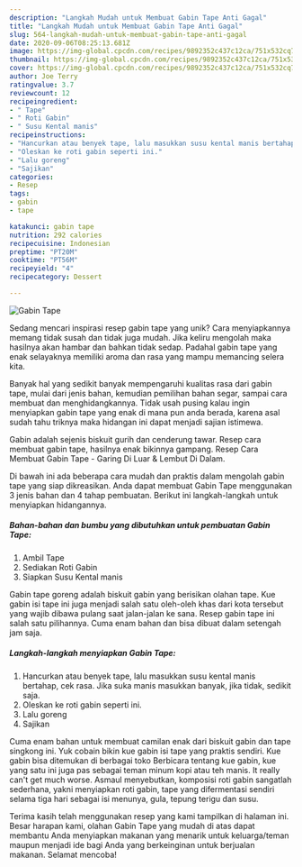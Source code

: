 ```yaml
---
description: "Langkah Mudah untuk Membuat Gabin Tape Anti Gagal"
title: "Langkah Mudah untuk Membuat Gabin Tape Anti Gagal"
slug: 564-langkah-mudah-untuk-membuat-gabin-tape-anti-gagal
date: 2020-09-06T08:25:13.681Z
image: https://img-global.cpcdn.com/recipes/9892352c437c12ca/751x532cq70/gabin-tape-foto-resep-utama.jpg
thumbnail: https://img-global.cpcdn.com/recipes/9892352c437c12ca/751x532cq70/gabin-tape-foto-resep-utama.jpg
cover: https://img-global.cpcdn.com/recipes/9892352c437c12ca/751x532cq70/gabin-tape-foto-resep-utama.jpg
author: Joe Terry
ratingvalue: 3.7
reviewcount: 12
recipeingredient:
- " Tape"
- " Roti Gabin"
- " Susu Kental manis"
recipeinstructions:
- "Hancurkan atau benyek tape, lalu masukkan susu kental manis bertahap, cek rasa. Jika suka manis masukkan banyak, jika tidak, sedikit saja."
- "Oleskan ke roti gabin seperti ini."
- "Lalu goreng"
- "Sajikan"
categories:
- Resep
tags:
- gabin
- tape

katakunci: gabin tape 
nutrition: 292 calories
recipecuisine: Indonesian
preptime: "PT20M"
cooktime: "PT56M"
recipeyield: "4"
recipecategory: Dessert

---
```



![Gabin Tape](https://img-global.cpcdn.com/recipes/9892352c437c12ca/751x532cq70/gabin-tape-foto-resep-utama.jpg)

Sedang mencari inspirasi resep gabin tape yang unik? Cara menyiapkannya memang tidak susah dan tidak juga mudah. Jika keliru mengolah maka hasilnya akan hambar dan bahkan tidak sedap. Padahal gabin tape yang enak selayaknya memiliki aroma dan rasa yang mampu memancing selera kita.

Banyak hal yang sedikit banyak mempengaruhi kualitas rasa dari gabin tape, mulai dari jenis bahan, kemudian pemilihan bahan segar, sampai cara membuat dan menghidangkannya. Tidak usah pusing kalau ingin menyiapkan gabin tape yang enak di mana pun anda berada, karena asal sudah tahu triknya maka hidangan ini dapat menjadi sajian istimewa.

Gabin adalah sejenis biskuit gurih dan cenderung tawar. Resep cara membuat gabin tape, hasilnya enak bikinnya gampang. Resep Cara Membuat Gabin Tape - Garing Di Luar &amp; Lembut Di Dalam.


Di bawah ini ada beberapa cara mudah dan praktis dalam mengolah gabin tape yang siap dikreasikan. Anda dapat membuat Gabin Tape menggunakan 3 jenis bahan dan 4 tahap pembuatan. Berikut ini langkah-langkah untuk menyiapkan hidangannya.

<!--inarticleads1-->

##### Bahan-bahan dan bumbu yang dibutuhkan untuk pembuatan Gabin Tape:

1. Ambil  Tape
1. Sediakan  Roti Gabin
1. Siapkan  Susu Kental manis


Gabin tape goreng adalah biskuit gabin yang berisikan olahan tape. Kue gabin isi tape ini juga menjadi salah satu oleh-oleh khas dari kota tersebut yang wajib dibawa pulang saat jalan-jalan ke sana. Resep gabin tape ini salah satu pilihannya. Cuma enam bahan dan bisa dibuat dalam setengah jam saja. 

<!--inarticleads2-->

##### Langkah-langkah menyiapkan Gabin Tape:

1. Hancurkan atau benyek tape, lalu masukkan susu kental manis bertahap, cek rasa. Jika suka manis masukkan banyak, jika tidak, sedikit saja.
1. Oleskan ke roti gabin seperti ini.
1. Lalu goreng
1. Sajikan


Cuma enam bahan untuk membuat camilan enak dari biskuit gabin dan tape singkong ini. Yuk cobain bikin kue gabin isi tape yang praktis sendiri. Kue gabin bisa ditemukan di berbagai toko Berbicara tentang kue gabin, kue yang satu ini juga pas sebagai teman minum kopi atau teh manis. It really can&#39;t get much worse. Asmaul menyebutkan, komposisi roti gabin sangatlah sederhana, yakni menyiapkan roti gabin, tape yang difermentasi sendiri selama tiga hari sebagai isi menunya, gula, tepung terigu dan susu. 

Terima kasih telah menggunakan resep yang kami tampilkan di halaman ini. Besar harapan kami, olahan Gabin Tape yang mudah di atas dapat membantu Anda menyiapkan makanan yang menarik untuk keluarga/teman maupun menjadi ide bagi Anda yang berkeinginan untuk berjualan makanan. Selamat mencoba!
